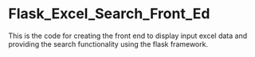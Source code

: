 # Flask_Excel_Search_Front_Ed
This is the code for creating the front end to display input excel data and providing the search functionality using the flask framework.
